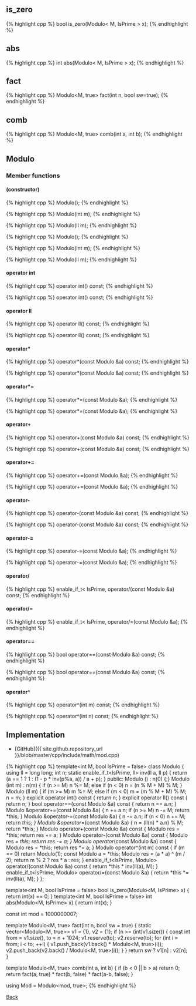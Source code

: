 ## is_zero

{% highlight cpp %}
bool is_zero(Modulo< M, IsPrime > x);
{% endhighlight %}

## abs

{% highlight cpp %}
int abs(Modulo< M, IsPrime > x);
{% endhighlight %}

## fact

{% highlight cpp %}
Modulo<M, true> fact(int n, bool sw=true);
{% endhighlight %}

## comb

{% highlight cpp %}
Modulo<M, true> comb(int a, int b);
{% endhighlight %}

## Modulo

### Member functions

#### (constructor)
{% highlight cpp %}
Modulo();
{% endhighlight %}

{% highlight cpp %}
Modulo(int m);
{% endhighlight %}

{% highlight cpp %}
Modulo(ll m);
{% endhighlight %}

{% highlight cpp %}
Modulo();
{% endhighlight %}

{% highlight cpp %}
Modulo(int m);
{% endhighlight %}

{% highlight cpp %}
Modulo(ll m);
{% endhighlight %}


#### operator int
{% highlight cpp %}
operator int() const;
{% endhighlight %}

{% highlight cpp %}
operator int() const;
{% endhighlight %}


#### operator ll
{% highlight cpp %}
operator ll() const;
{% endhighlight %}

{% highlight cpp %}
operator ll() const;
{% endhighlight %}


#### operator*
{% highlight cpp %}
operator*(const Modulo &a) const;
{% endhighlight %}

{% highlight cpp %}
operator*(const Modulo &a) const;
{% endhighlight %}


#### operator*=
{% highlight cpp %}
operator*=(const Modulo &a);
{% endhighlight %}

{% highlight cpp %}
operator*=(const Modulo &a);
{% endhighlight %}


#### operator+
{% highlight cpp %}
operator+(const Modulo &a) const;
{% endhighlight %}

{% highlight cpp %}
operator+(const Modulo &a) const;
{% endhighlight %}


#### operator+=
{% highlight cpp %}
operator+=(const Modulo &a);
{% endhighlight %}

{% highlight cpp %}
operator+=(const Modulo &a);
{% endhighlight %}


#### operator-
{% highlight cpp %}
operator-(const Modulo &a) const;
{% endhighlight %}

{% highlight cpp %}
operator-(const Modulo &a) const;
{% endhighlight %}


#### operator-=
{% highlight cpp %}
operator-=(const Modulo &a);
{% endhighlight %}

{% highlight cpp %}
operator-=(const Modulo &a);
{% endhighlight %}


#### operator/
{% highlight cpp %}
enable_if_t< IsPrime,  operator/(const Modulo &a) const;
{% endhighlight %}


#### operator/=
{% highlight cpp %}
enable_if_t< IsPrime,  operator/=(const Modulo &a);
{% endhighlight %}


#### operator==
{% highlight cpp %}
bool operator==(const Modulo &a) const;
{% endhighlight %}

{% highlight cpp %}
bool operator==(const Modulo &a) const;
{% endhighlight %}


#### operator^
{% highlight cpp %}
operator^(int m) const;
{% endhighlight %}

{% highlight cpp %}
operator^(int n) const;
{% endhighlight %}

## Implementation

- [GitHub]({{ site.github.repository_url }}/blob/master/cpp/include/math/mod.cpp)

{% highlight cpp %}
template<int M, bool IsPrime = false>
class Modulo {
  using ll = long long;
  int n;
  static enable_if_t<IsPrime, ll> inv(ll a, ll p) {
    return (a == 1 ? 1 : (1 - p * inv(p%a, a)) / a + p);
  }
public:
  Modulo () : n(0) {;}
  Modulo (int m) : n(m) {
    if (n >= M) n %= M;
    else if (n < 0) n = (n % M + M) % M;
  }
  Modulo (ll m) {
    if (m >= M) m %= M;
    else if (m < 0) m = (m % M + M) % M;
    n = m;
  }
  explicit operator int() const { return n; }
  explicit operator ll() const { return n; }
  bool operator==(const Modulo &a) const { return n == a.n; }
  Modulo &operator+=(const Modulo &a) { n += a.n; if (n >= M) n -= M; return *this; }
  Modulo &operator-=(const Modulo &a) { n -= a.n; if (n < 0) n += M; return *this; }
  Modulo &operator*=(const Modulo &a) { n = (ll(n) * a.n) % M; return *this; }
  Modulo operator+(const Modulo &a) const { Modulo res = *this; return res += a; }
  Modulo operator-(const Modulo &a) const { Modulo res = *this; return res -= a; }
  Modulo operator*(const Modulo &a) const { Modulo res = *this; return res *= a; }
  Modulo operator^(int m) const {
    if (m == 0) return Modulo(1);
    const Modulo a = *this;
    Modulo res = (a * a) ^ (m / 2);
    return m % 2 ? res * a : res;
  }
  enable_if_t<IsPrime, Modulo> operator/(const Modulo &a) const {
    return *this * inv(ll(a), M);
  }
  enable_if_t<IsPrime, Modulo> operator/=(const Modulo &a) {
    return *this *= inv(ll(a), M);
  }
};

template<int M, bool IsPrime = false>
bool is_zero(Modulo<M, IsPrime> x) { return int(x) == 0; }
template<int M, bool IsPrime = false>
int abs(Modulo<M, IsPrime> x) { return int(x); }

const int mod = 1000000007;

template<int M = mod> Modulo<M, true> fact(int n, bool sw = true) {
  static vector<Modulo<M, true>> v1 = {1}, v2 = {1};
  if (n >= (int)v1.size()) {
    const int from = v1.size(), to = n + 1024;
    v1.reserve(to);
    v2.reserve(to);
    for (int i = from; i < to; ++i) {
      v1.push_back(v1.back() * Modulo<M, true>(i));
      v2.push_back(v2.back() / Modulo<M, true>(i));
    }
  }
  return sw ? v1[n] : v2[n];
}

template<int M = mod> Modulo<M, true> comb(int a, int b) {
  if (b < 0 || b > a) return 0;
  return fact<M>(a, true) * fact<M>(b, false) * fact<M>(a-b, false);
}

using Mod = Modulo<mod, true>;
{% endhighlight %}

[Back](../..)

